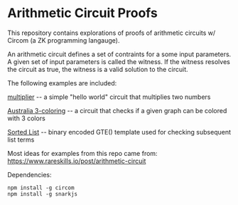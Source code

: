 # Arithmetic Circuit Proofs

This repository contains explorations of proofs of arithmetic circuits w/ Circom (a ZK programming langauge).

An arithmetic circuit defines a set of contraints for a some input parameters. A given set of input parameters is called the witness. If the witness resolves the circuit as true, the witness is a valid solution to the circuit. 

The following examples are included:

[multiplier](multiplier/Multiplier2.circom) -- a simple "hello world" circuit that multiplies two numbers

[Australia 3-coloring](australiaThreeColoring/AustraliaColoring.circom) -- a circuit that checks if a given graph can be colored with 3 colors

[Sorted List](sortedList/sortedList.circom) -- binary encoded GTE() template used for checking subsequent list terms 

Most ideas for examples from this repo came from: https://www.rareskills.io/post/arithmetic-circuit


Dependencies:

    npm install -g circom
    npm install -g snarkjs

